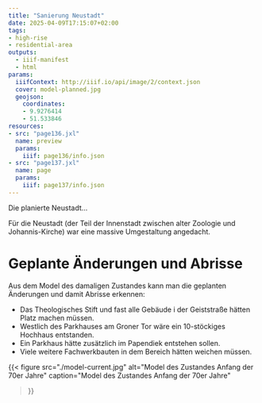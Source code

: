 ```yaml
---
title: "Sanierung Neustadt"
date: 2025-04-09T17:15:07+02:00
tags:
- high-rise
- residential-area
outputs:
  - iiif-manifest
  - html
params:
  iiifContext: http://iiif.io/api/image/2/context.json
  cover: model-planned.jpg
  geojson:
    coordinates:
    - 9.9276414
    - 51.533846
resources:
- src: "page136.jxl"
  name: preview
  params:
    iiif: page136/info.json
- src: "page137.jxl"
  name: page
  params:
    iiif: page137/info.json
---
```


Die planierte Neustadt...
<!--more-->

Für die Neustadt (der Teil der Innenstadt zwischen alter Zoologie und  Johannis-Kirche) war eine massive Umgestaltung angedacht.

# Geplante Änderungen und Abrisse
Aus dem Model des damaligen Zustandes kann man die geplanten Änderungen und damit  Abrisse erkennen:

* Das Theologisches Stift und fast alle Gebäude i der Geiststraße hätten Platz machen müssen.
* Westlich des Parkhauses am Groner Tor wäre ein 10-stöckiges Hochhaus entstanden.
* Ein Parkhaus hätte zusätzlich im Papendiek entstehen sollen.
* Viele weitere Fachwerkbauten in dem Bereich hätten weichen müssen.

{{< figure
  src="./model-current.jpg"
  alt="Model des Zustandes Anfang der 70er Jahre"
  caption="Model des Zustandes Anfang der 70er Jahre"
>}}
